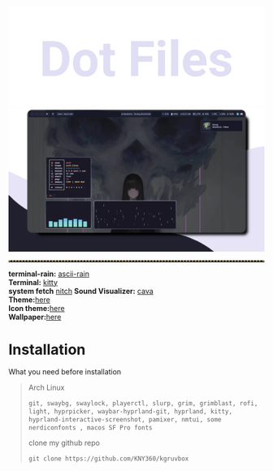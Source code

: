 ![dotfiles](https://github.com/knyfic/kyprland/blob/main/assets/dot.png?raw=true)
<br />
![rice05](https://github.com/knyfic/kyprland/blob/main/assets/desktop1.png?raw=true)

<!-- Horizontal Lines -->
<hr style="border-top: 3px dotted #998143">

**terminal-rain:** [ascii-rain](https://github.com/nkleemann/ascii-rain) <br />
**Terminal:** [kitty](https://github.com/kovidgoyal/kitty) <br />
**system fetch** [nitch](https://github.com/ssleert/nitch)
**Sound Visualizer:** [cava](https://github.com/karlstav/cava) <br />
**Theme:**[here](https://github.com/rose-pine/gtk) <br />
**Icon theme:**[here](https://github.com/TaylanTatli/Sevi) <br />
**Wallpaper:**[here](https://github.com/knyfic/kyprland/blob/main/wallpaper/hatask.jpeg) <br />
# Installation
What you need before installation <br />
>Arch Linux
>```
>git, swaybg, swaylock, playerctl, slurp, grim, grimblast, rofi, light, hyprpicker, waybar-hyprland-git, hyprland, kitty, hyprland-interactive-screenshot, pamixer, nmtui, some nerdiconfonts , macos SF Pro fonts
>```
>clone my github repo <br />
>```
>git clone https://github.com/KNY360/kgruvbox
>```
 <br />

